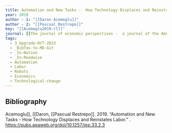 ```yaml
---
title: Automation and New Tasks -  How Technology Displaces and Reinstates Labor
year: 2019
author - 1: "[[Daron Acemoglu]]"
author - 2: "[[Pascual Restrepo]]"
key: "[[Acemoglu2019-rl]]"
journal: [[The journal of economic perspectives -  a journal of the American Economic Association]]
tags:
  - 3_Upgrade-OCT-2023
  - _BibTex-to-MD-Git
  - _In-Notion
  - _In-Readwise
  - Automation
  - Labor
  - Robots
  - Economics
  - Technological-change
---
```


## Bibliography
Acemoglu]], [[Daron, [[Pascual Restrepo]]. 2019. “Automation and New Tasks -  How Technology Displaces and Reinstates Labor.” . https://pubs.aeaweb.org/doi/10.1257/jep.33.2.3